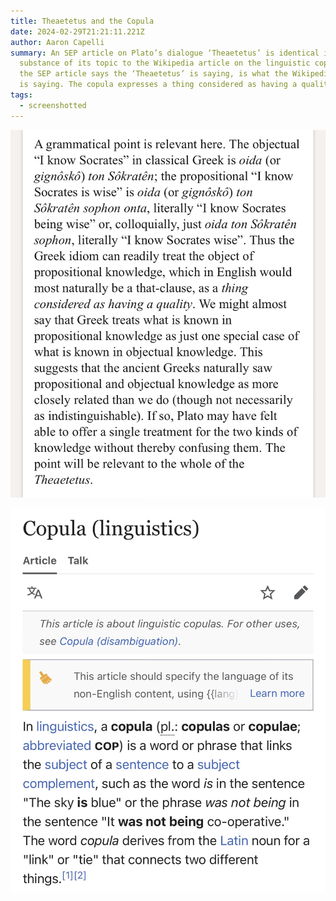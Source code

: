 ```yaml
---
title: Theaetetus and the Copula
date: 2024-02-29T21:21:11.221Z
author: Aaron Capelli
summary: An SEP article on Plato’s dialogue ‘Theaetetus’ is identical in the
  substance of its topic to the Wikipedia article on the linguistic copula. What
  the SEP article says the ‘Theaetetus’ is saying, is what the Wikipedia article
  is saying. The copula expresses a thing considered as having a quality.
tags:
  - screenshotted
---
```

![](/static/img/img_0396.jpg)





![](/static/img/img_0397.jpg)
